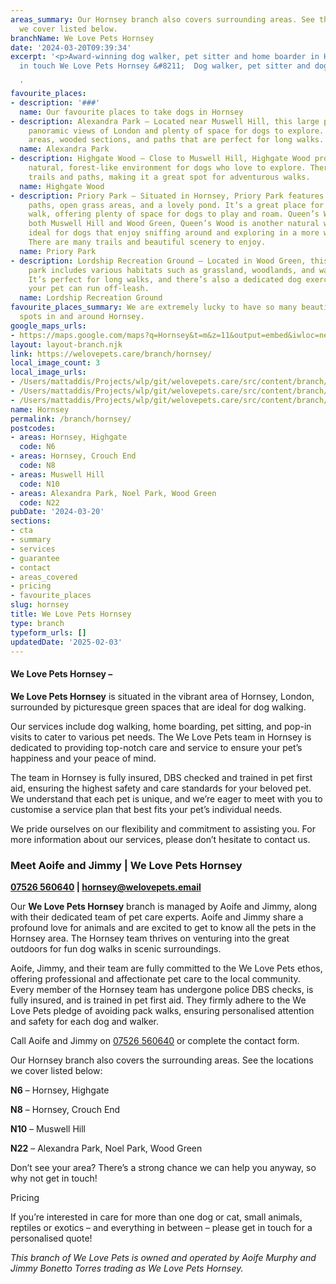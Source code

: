 ```yaml
---
areas_summary: Our Hornsey branch also covers surrounding areas. See the locations
  we cover listed below.
branchName: We Love Pets Hornsey
date: '2024-03-20T09:39:34'
excerpt: '<p>Award-winning dog walker, pet sitter and home boarder in Hornsey Get
  in touch We Love Pets Hornsey &#8211;  Dog walker, pet sitter and dog boarder&hellip;</p>

  '
favourite_places:
- description: '###'
  name: Our favourite places to take dogs in Hornsey
- description: Alexandra Park – Located near Muswell Hill, this large park offers
    panoramic views of London and plenty of space for dogs to explore. There are open
    areas, wooded sections, and paths that are perfect for long walks.
  name: Alexandra Park
- description: Highgate Wood – Close to Muswell Hill, Highgate Wood provides a more
    natural, forest-like environment for dogs who love to explore. There are numerous
    trails and paths, making it a great spot for adventurous walks.
  name: Highgate Wood
- description: Priory Park – Situated in Hornsey, Priory Park features well-maintained
    paths, open grass areas, and a lovely pond. It’s a great place for a more relaxed
    walk, offering plenty of space for dogs to play and roam. Queen’s Wood – Near
    both Muswell Hill and Wood Green, Queen’s Wood is another natural woodland area,
    ideal for dogs that enjoy sniffing around and exploring in a more wild setting.
    There are many trails and beautiful scenery to enjoy.
  name: Priory Park
- description: Lordship Recreation Ground – Located in Wood Green, this extensive
    park includes various habitats such as grassland, woodlands, and water bodies.
    It’s perfect for long walks, and there’s also a dedicated dog exercise area where
    your pet can run off-leash.
  name: Lordship Recreation Ground
favourite_places_summary: We are extremely lucky to have so many beautiful dog walking
  spots in and around Hornsey.
google_maps_urls:
- https://maps.google.com/maps?q=Hornsey&t=m&z=11&output=embed&iwloc=near
layout: layout-branch.njk
link: https://welovepets.care/branch/hornsey/
local_image_count: 3
local_image_urls:
- /Users/mattaddis/Projects/wlp/git/welovepets.care/src/content/branch/images/hornsey/aoife-and-jimmy-4-min-scaled.jpg
- /Users/mattaddis/Projects/wlp/git/welovepets.care/src/content/branch/images/hornsey/aoife-and-jimmy-2-min-1024x733.jpg
- /Users/mattaddis/Projects/wlp/git/welovepets.care/src/content/branch/images/hornsey/aoife-and-jimmy-6-min-scaled.jpg
name: Hornsey
permalink: /branch/hornsey/
postcodes:
- areas: Hornsey, Highgate
  code: N6
- areas: Hornsey, Crouch End
  code: N8
- areas: Muswell Hill
  code: N10
- areas: Alexandra Park, Noel Park, Wood Green
  code: N22
pubDate: '2024-03-20'
sections:
- cta
- summary
- services
- guarantee
- contact
- areas_covered
- pricing
- favourite_places
slug: hornsey
title: We Love Pets Hornsey
type: branch
typeform_urls: []
updatedDate: '2025-02-03'
---
```


#### **We Love Pets Hornsey –**

**We Love Pets Hornsey** is situated in the vibrant area of Hornsey, London, surrounded by picturesque green spaces that are ideal for dog walking.

Our services include dog walking, home boarding, pet sitting, and pop-in visits to cater to various pet needs. The We Love Pets team in Hornsey is dedicated to providing top-notch care and service to ensure your pet’s happiness and your peace of mind.

The team in Hornsey is fully insured, DBS checked and trained in pet first aid, ensuring the highest safety and care standards for your beloved pet. We understand that each pet is unique, and we’re eager to meet with you to customise a service plan that best fits your pet’s individual needs.

We pride ourselves on our flexibility and commitment to assisting you. For more information about our services, please don’t hesitate to contact us.

### **Meet Aoife and Jimmy | We Love Pets Hornsey**

**[07526 560640](tel:07526560640) | [hornsey@welovepets.email](mailto:hornsey@welovepets.email)**

Our **We Love Pets Hornsey** branch is managed by Aoife and Jimmy, along with their dedicated team of pet care experts. Aoife and Jimmy share a profound love for animals and are excited to get to know all the pets in the Hornsey area. The Hornsey team thrives on venturing into the great outdoors for fun dog walks in scenic surroundings.

Aoife, Jimmy, and their team are fully committed to the We Love Pets ethos, offering professional and affectionate pet care to the local community. Every member of the Hornsey team has undergone police DBS checks, is fully insured, and is trained in pet first aid. They firmly adhere to the We Love Pets pledge of avoiding pack walks, ensuring personalised attention and safety for each dog and walker.

Call Aoife and Jimmy on [07526 560640](tel:07526560640) or complete the contact form.

Our Hornsey branch also covers the surrounding areas. See the locations we cover listed below:

**N6** – Hornsey, Highgate

**N8** – Hornsey, Crouch End

**N10** – Muswell Hill

**N22** – Alexandra Park, Noel Park, Wood Green

Don’t see your area? There’s a strong chance we can help you anyway, so why not get in touch!

Pricing

If you’re interested in care for more than one dog or cat, small animals, reptiles or exotics – and everything in between – please get in touch for a personalised quote!

*This branch of We Love Pets is owned and operated by Aoife Murphy and Jimmy Bonetto Torres trading as We Love Pets Hornsey.*

